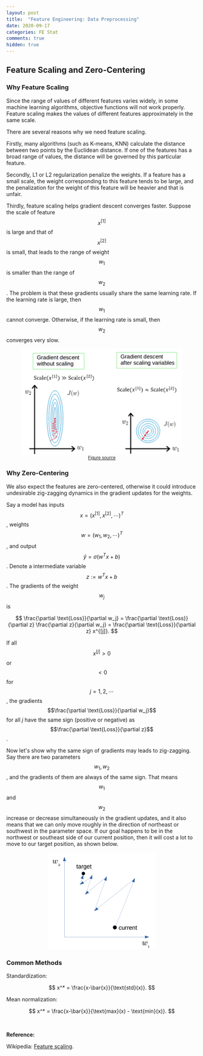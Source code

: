 ```yaml
---
layout: post
title:  "Feature Engineering: Data Preprocessing"
date: 2020-09-17
categories: FE Stat
comments: true
hidden: true
---
```


## Feature Scaling and Zero-Centering

### Why Feature Scaling

Since the range of values of different features varies widely, in some machine learning algorithms, objective functions will not work properly. Feature scaling makes the values of different features approximately in the same scale.

There are several reasons why we need feature scaling.

Firstly, many algorithms (such as K-means, KNN) calculate the distance between two points by the Euclidean distance. If one of the features has a broad range of values, the distance will be governed by this particular feature. 

Secondly, L1 or L2 regularization penalize the weights. If a feature has a small scale, the weight corresponding to this feature tends to be large, and the penalization for the weight of this feature will be heavier and that is unfair. 

Thirdly, feature scaling helps gradient descent converges faster. Suppose the scale of feature $$x^{[1]}$$ is large and that of $$x^{[2]}$$ is small, that leads to the range of weight $$w_1$$ is smaller than the range of $$w_2$$. The problem is that these gradients usually share the same learning rate. If the learning rate is large, then $$w_1$$ cannot converge. Otherwise, if the learning rate is small, then $$w_2$$ converges very slow. 

<div style="text-align: center">
<figure>
<img src="../../../pictures/feature-scaling-and-gradient-descent.png" alt="feature-scaling-and-gradient-descent.png" style="zoom: 50%;" />
<figcaption style="font-size: 80%;"> <a href="https://towardsdatascience.com/all-about-feature-scaling-bcc0ad75cb35">Figure source</a> </figcaption>
</figure>
</div>

### Why Zero-Centering

We also expect the features are zero-centered, otherwise it could introduce undesirable zig-zagging dynamics in the gradient updates for the weights. 

Say a model has inputs $$x = (x^{[1]}, x^{[2]}, \cdots)^T$$, weights $$w=(w_1,w_2,\cdots)^T$$, and output $$\hat{y}=\sigma(w^Tx+b)$$. Denote a intermediate variable $$z:=w^Tx+b$$. The gradients of the weight $$w_j$$ is

$$
\frac{\partial \text{Loss}}{\partial w_j} = \frac{\partial \text{Loss}}{\partial z} \frac{\partial z}{\partial w_j} = \frac{\partial \text{Loss}}{\partial z} x^{[j]}.
$$

If all $$x^{[j]}>0$$ or $$<0$$ for $$j=1,2,\cdots$$, the gradients $$\frac{\partial \text{Loss}}{\partial w_j}$$ for all $j$ have the same sign (positive or negative) as $$\frac{\partial \text{Loss}}{\partial z}$$. 

Now let's show why the same sign of gradients may leads to zig-zagging. Say there are two parameters $$w_1,w_2$$, and the gradients of them are always of the same sign. That means $$w_1$$ and $$w_2$$ increase or decrease simultaneously in the gradient updates, and it also means that we can only move roughly in the direction of northeast or southwest in the parameter space. If our goal happens to be in the northwest or southeast side of our current position, then it will cost a lot to move to our target position, as shown below. 

<div style="text-align: center"> <img src="../../../pictures/zig-zagging-parameter-updates.png" alt="zig-zagging-parameter-updates" style="zoom: 30%;" />  </div>

### Common Methods

Standardization: 

$$
x^* = \frac{x-\bar{x}}{\text{std}(x)}.
$$

Mean normalization: 

$$
x^* = \frac{x-\bar{x}}{\text{max}(x) - \text{min}(x)}.
$$

<br>

**Reference:**

Wikipedia: [Feature scaling](https://en.wikipedia.org/w/index.php?title=Feature_scaling).